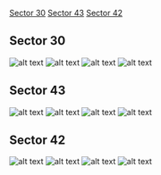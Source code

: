 [Sector 30](#sector30)
[Sector 43](#sector43)
[Sector 42](#sector42)

<a name = "sector30"></a>
## Sector 30
![alt text](/tt/WASP-076_Sector_30/WASP-076_Sector_30_a_TimeSeries.png)
![alt text](/tt/WASP-076_Sector_30/WASP-076_Sector_30_b_FoldedLightCurve.png)
![alt text](/tt/WASP-076_Sector_30/WASP-076_Sector_30_b_IndividualTransitsWithFit.png)
![alt text](/tt/WASP-076_Sector_30/WASP-076_Sector_30_c_TimingResiduals.png)

<a name = "sector43"></a>
## Sector 43
![alt text](/tt/WASP-076_Sector_43/WASP-076_Sector_43_a_TimeSeries.png)
![alt text](/tt/WASP-076_Sector_43/WASP-076_Sector_43_b_FoldedLightCurve.png)
![alt text](/tt/WASP-076_Sector_43/WASP-076_Sector_43_b_IndividualTransitsWithFit.png)
![alt text](/tt/WASP-076_Sector_43/WASP-076_Sector_43_c_TimingResiduals.png)

<a name = "sector42"></a>
## Sector 42
![alt text](/tt/WASP-076_Sector_42/WASP-076_Sector_42_a_TimeSeries.png)
![alt text](/tt/WASP-076_Sector_42/WASP-076_Sector_42_b_FoldedLightCurve.png)
![alt text](/tt/WASP-076_Sector_42/WASP-076_Sector_42_b_IndividualTransitsWithFit.png)
![alt text](/tt/WASP-076_Sector_42/WASP-076_Sector_42_c_TimingResiduals.png)

